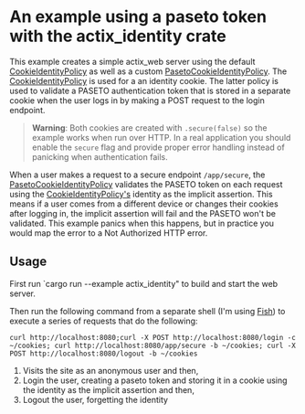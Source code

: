 # An example using a paseto token with the actix_identity crate

This example creates a simple actix_web server using the default [CookieIdentityPolicy](https://docs.rs/actix-identity/latest/actix_identity/struct.CookieIdentityPolicy.html) as well as a custom [PasetoCookieIdentityPolicy](https://github.com/rrrodzilla/rusty_paseto/blob/main/examples/actix_identity/paseto.rs).  The [CookieIdentityPolicy](https://docs.rs/actix-identity/latest/actix_identity/struct.CookieIdentityPolicy.html) is used for a an identity cookie.  The latter policy is used to validate a PASETO authentication token that is stored in a separate cookie when the user logs in by making a POST request to the login endpoint.

> **Warning**: Both cookies are created with `.secure(false)` so the example works when run over HTTP. In a real application you should enable the `secure` flag and provide proper error handling instead of panicking when authentication fails.

When a user makes a request to a secure endpoint `/app/secure`, the [PasetoCookieIdentityPolicy](https://github.com/rrrodzilla/rusty_paseto/blob/main/examples/actix_identity/paseto.rs) validates the PASETO token on each request using the [CookieIdentityPolicy's](https://docs.rs/actix-identity/latest/actix_identity/struct.CookieIdentityPolicy.html) identity as the implicit assertion.  This means if a user comes from a different device or changes their cookies after logging in, the implicit assertion will fail and the PASETO won't be validated.  This example panics when this happens, but in practice you would map the error to a Not Authorized HTTP error.

## Usage

First run `cargo run --example actix_identity" to build and start the web server.

Then run the following command from a separate shell (I'm using [Fish](https://fishshell.com/)) to execute a series of requests that do the following:
```fish
curl http://localhost:8080;curl -X POST http://localhost:8080/login -c ~/cookies; curl http://localhost:8080/app/secure -b ~/cookies; curl -X POST http://localhost:8080/logout -b ~/cookies
```

1) Visits the site as an anonymous user and then,
2) Login the user, creating a paseto token and storing it in a cookie using the identity as the
   implicit assertion and then,
3) Logout the user, forgetting the identity


